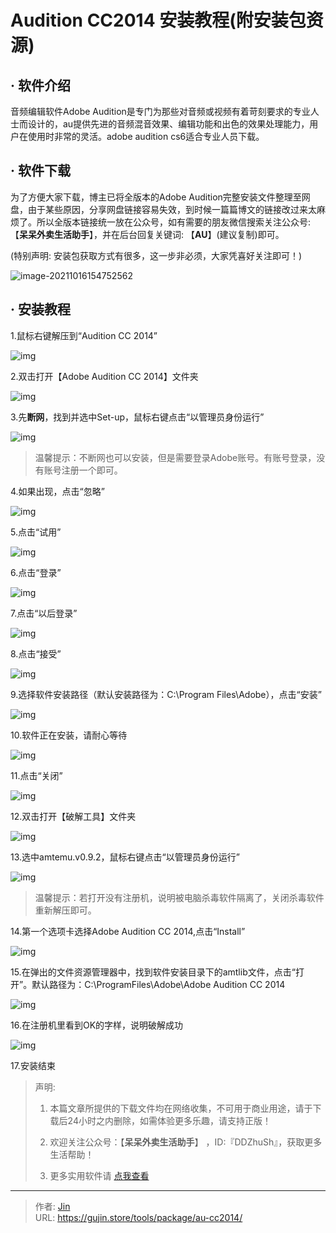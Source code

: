 # Audition CC2014 安装教程(附安装包资源)


## · 软件介绍
音频编辑软件Adobe Audition是专门为那些对音频或视频有着苛刻要求的专业人士而设计的，au提供先进的音频混音效果、编辑功能和出色的效果处理能力，用户在使用时非常的灵活。adobe audition cs6适合专业人员下载。

## · 软件下载
为了方便大家下载，博主已将全版本的Adobe Audition完整安装文件整理至网盘，由于某些原因，分享网盘链接容易失效，到时候一篇篇博文的链接改过来太麻烦了。所以全版本链接统一放在公众号，如有需要的朋友微信搜索关注公众号: 【**呆呆外卖生活助手**】，并在后台回复关键词: 【**AU**】(建议复制)即可。

(特别声明: 安装包获取方式有很多，这一步非必须，大家凭喜好关注即可！)

![image-20211016154752562](https://img.gujin.store/img/image-20211016154752562.png)

## · 安装教程

1.鼠标右键解压到“Audition CC 2014”

![img](https://img.gujin.store/img/v2-c56d0e95a331d55b2b3f66332431e524_720w.png)



2.双击打开【Adobe Audition CC 2014】文件夹

![img](https://img.gujin.store/img/v2-62e8b2d9acae67ca47c447ff3b50dd4a_720w.png)



3.先**断网**，找到并选中Set-up，鼠标右键点击“以管理员身份运行”

![img](https://img.gujin.store/img/v2-726277701673612b7097504709dd1ba4_720w.png)

> 温馨提示：不断网也可以安装，但是需要登录Adobe账号。有账号登录，没有账号注册一个即可。

4.如果出现，点击“忽略”

![img](https://img.gujin.store/img/v2-a13f8631b7b0db440e1f1c5ee81fa8e5_720w.png)

5.点击“试用”

![img](https://img.gujin.store/img/v2-43ba340e196a930878184dd37c80d924_720w.png)

6.点击“登录”

![img](https://img.gujin.store/img/v2-3bde378075415331c96af88e8eae4935_720w.png)

7.点击“以后登录”

![img](https://img.gujin.store/img/v2-619800dab676f71866ce4eaddf775125_720w.png)

8.点击“接受”

![img](https://img.gujin.store/img/v2-8b34b368bce4552927744af7e6a6f227_720w.png)

9.选择软件安装路径（默认安装路径为：C:\Program Files\Adobe），点击“安装”

![img](https://img.gujin.store/img/v2-082938ab71c645d1d5c6836ba7ac3a9b_720w.png)

10.软件正在安装，请耐心等待

![img](https://img.gujin.store/img/v2-693fd977d6121c278fd08ad8242d5139_720w.png)

11.点击“关闭”

![img](https://img.gujin.store/img/v2-ffc24d756a5d1f0696495aba33897a68_720w.png)

12.双击打开【破解工具】文件夹

![img](https://img.gujin.store/img/v2-72e95eb4116bfb3f383d8e02a9d1b2fe_720w.png)



13.选中amtemu.v0.9.2，鼠标右键点击“以管理员身份运行”

![img](https://img.gujin.store/img/v2-b892c70fc8379a210320c7f708af2035_720w.png)

> 温馨提示：若打开没有注册机，说明被电脑杀毒软件隔离了，关闭杀毒软件重新解压即可。

14.第一个选项卡选择Adobe Audition CC 2014,点击“Install”

![img](https://img.gujin.store/img/v2-1e260601399fe388658ebcc5c9e8c93d_720w.png)

15.在弹出的文件资源管理器中，找到软件安装目录下的amtlib文件，点击“打开”。默认路径为：C:\ProgramFiles\Adobe\Adobe Audition CC 2014

![img](https://img.gujin.store/img/v2-63725e08be71dc5d8fd52f8e4b82d314_720w.png)

16.在注册机里看到OK的字样，说明破解成功

![img](https://img.gujin.store/img/v2-46e868c2dddad979c22aa670f7d2a498_720w.png)

17.安装结束




> 声明: 
>
> 1. 本篇文章所提供的下载文件均在网络收集，不可用于商业用途，请于下载后24小时之内删除，如需体验更多乐趣，请支持正版！
>
> 2. 欢迎关注公众号：【**呆呆外卖生活助手**】 ，ID:『DDZhuSh』，获取更多生活帮助！
>
> 3. 更多实用软件请  [点我查看](/tools)

---

> 作者: [Jin](https://img.gujin.store/img/favicon.ico)  
> URL: https://gujin.store/tools/package/au-cc2014/  

